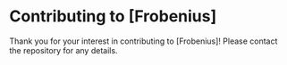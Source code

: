 # Contributing to [Frobenius]

Thank you for your interest in contributing to [Frobenius]! Please contact the repository
for any details.
